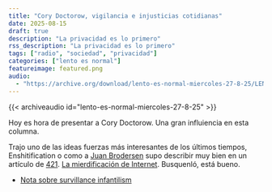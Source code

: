 ```yaml
---
title: "Cory Doctorow, vigilancia e injusticias cotidianas"
date: 2025-08-15
draft: true
description: "La privacidad es lo primero"
rss_description: "La privacidad es lo primero"
tags: ["radio", "sociedad", "privacidad"]
categories: ["lento es normal"]
featureimage: featured.png
audio:
  - "https://archive.org/download/lento-es-normal-miercoles-27-8-25/LENTO_ES_NORMAL-MIERCOLES-27-8-25.mp3"
---
```


{{< archiveaudio id="lento-es-normal-miercoles-27-8-25" >}}

Hoy es hora de presentar a Cory Doctorow. Una gran influiencia en esta columna.

Trajo uno de las ideas fuerzas más interesantes de los
últimos tiempos, Enshitification o como a [Juan Brodersen](https://www.421.news/author/juan-brodersen/) supo describir muy bien
en un artículo de [421](https://www.421.news/). [La mierdificación de Internet](https://www.421.news/ingenieria-inversa-a-la-mierdificacion-de-internet/). Busquenló, está bueno.

<!--more-->

- [Nota sobre survillance infantilism](https://pluralistic.net/2025/08/20/billionaireism/#surveillance-infantalism) 

